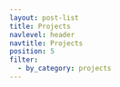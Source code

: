 ```yaml
---
layout: post-list
title: Projects
navlevel: header
navtitle: Projects
position: 5
filter:
  - by_category: projects
---
```



